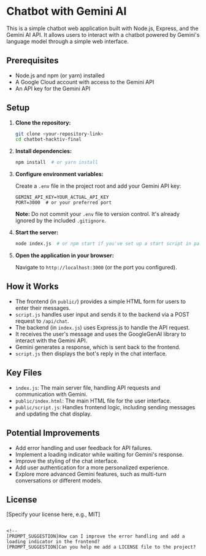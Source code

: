  # Chatbot with Gemini AI
 
 This is a simple chatbot web application built with Node.js, Express, and the Gemini AI API.  It allows users to interact with a chatbot powered by Gemini's language model through a simple web interface.
 
 ## Prerequisites
 
 *   Node.js and npm (or yarn) installed
 *   A Google Cloud account with access to the Gemini API
 *   An API key for the Gemini API
 
 ## Setup
 
 1.  **Clone the repository:**
 
     ```bash
     git clone <your-repository-link>
     cd chatbot-hacktiv-final
     ```
 
 2.  **Install dependencies:**
 
     ```bash
     npm install  # or yarn install
     ```
 
 3.  **Configure environment variables:**
 
     Create a `.env` file in the project root and add your Gemini API key:
 
     ```
     GEMINI_API_KEY=YOUR_ACTUAL_API_KEY
     PORT=3000  # or your preferred port
     ```
 
     **Note:**  Do not commit your `.env` file to version control.  It's already ignored by the included `.gitignore`.
 
 4.  **Start the server:**
 
     ```bash
     node index.js  # or npm start if you've set up a start script in package.json
     ```
 
 5.  **Open the application in your browser:**
 
     Navigate to `http://localhost:3000` (or the port you configured).
 
 ## How it Works
 
 *   The frontend (in `public/`) provides a simple HTML form for users to enter their messages.
 *   `script.js` handles user input and sends it to the backend via a POST request to `/api/chat`.
 *   The backend (in `index.js`) uses Express.js to handle the API request.
 *   It receives the user's message and uses the GoogleGenAI library to interact with the Gemini API.
 *   Gemini generates a response, which is sent back to the frontend.
 *   `script.js` then displays the bot's reply in the chat interface.
 
 ##  Key Files
 
 *   `index.js`:  The main server file, handling API requests and communication with Gemini.
 *   `public/index.html`:  The main HTML file for the user interface.
 *   `public/script.js`:  Handles frontend logic, including sending messages and updating the chat display.
 
 ## Potential Improvements
 
 *   Add error handling and user feedback for API failures.
 *   Implement a loading indicator while waiting for Gemini's response.
 *   Improve the styling of the chat interface.
 *   Add user authentication for a more personalized experience.
 *   Explore more advanced Gemini features, such as multi-turn conversations or different models.
 
 ## License
 
 [Specify your license here, e.g., MIT]
 ```

<!--
[PROMPT_SUGGESTION]How can I improve the error handling and add a loading indicator in the frontend?
[PROMPT_SUGGESTION]Can you help me add a LICENSE file to the project?
